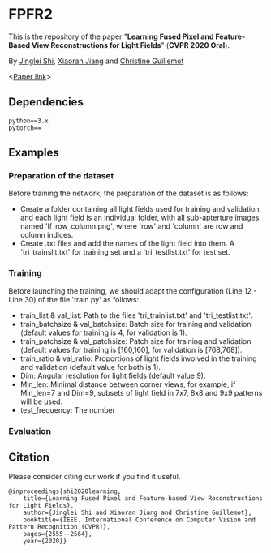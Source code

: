 # FPFR2

This is the repository of the paper "__Learning Fused Pixel and Feature-Based View Reconstructions for Light Fields__"  (__CVPR 2020 Oral__).

By [Jinglei Shi](https://jingleishi.github.io/),  [Xiaoran Jiang](https://scholar.google.com/citations?hl=zh-CN&user=zvdY0EcAAAAJ&view_op=list_works&sortby=pubdate)  and  [Christine Guillemot](https://people.rennes.inria.fr/Christine.Guillemot/)

<[Paper link](https://openaccess.thecvf.com/content_CVPR_2020/papers/Shi_Learning_Fused_Pixel_and_Feature-Based_View_Reconstructions_for_Light_Fields_CVPR_2020_paper.pdf)>

## Dependencies
```
python==3.x
pytorch==
```
## Examples
### Preparation of the dataset
Before training the network, the preparation of the dataset is as follows:
- Create a folder containing all light fields used for training and validation, and each light field is an individual folder, with all sub-apterture images named 'lf_row_column.png', where 'row' and 'column' are row and column indices.
- Create .txt files and add the names of the light field into them. A 'tri_trainslit.txt' for training set and a 'tri_testlist.txt' for test set.

### Training
Before launching the training, we should adapt the configuration (Line 12 - Line 30) of the file 'train.py' as follows:
- train_list & val_list: Path to the files 'tri_trainlist.txt' and 'tri_testlist.txt'.
- train_batchsize & val_batchsize: Batch size for training and validation (default values for training is 4, for validation is 1).
- train_patchsize & val_patchsize: Patch size for training and validation (default values for training is [160,160], for validation is [768,768]).
- train_ratio & val_ratio: Proportions of light fields involved in the training and validation (default value for both is 1).
- Dim: Angular resolution for light fields (default value 9).
- Min_len: Minimal distance between corner views, for example, if Min_len=7 and Dim=9, subsets of light field in 7x7, 8x8 and 9x9 patterns will be used.
- test_frequency: The number 

### Evaluation

## Citation
Please consider citing our work if you find it useful.
```
@inproceedings{shi2020learning,
    title={Learning Fused Pixel and Feature-based View Reconstructions for Light Fields},
    author={Jinglei Shi and Xiaoran Jiang and Christine Guillemot},
    booktitle={IEEE. International Conference on Computer Vision and Pattern Recognition (CVPR)},
    pages={2555--2564},
    year={2020}}
```
